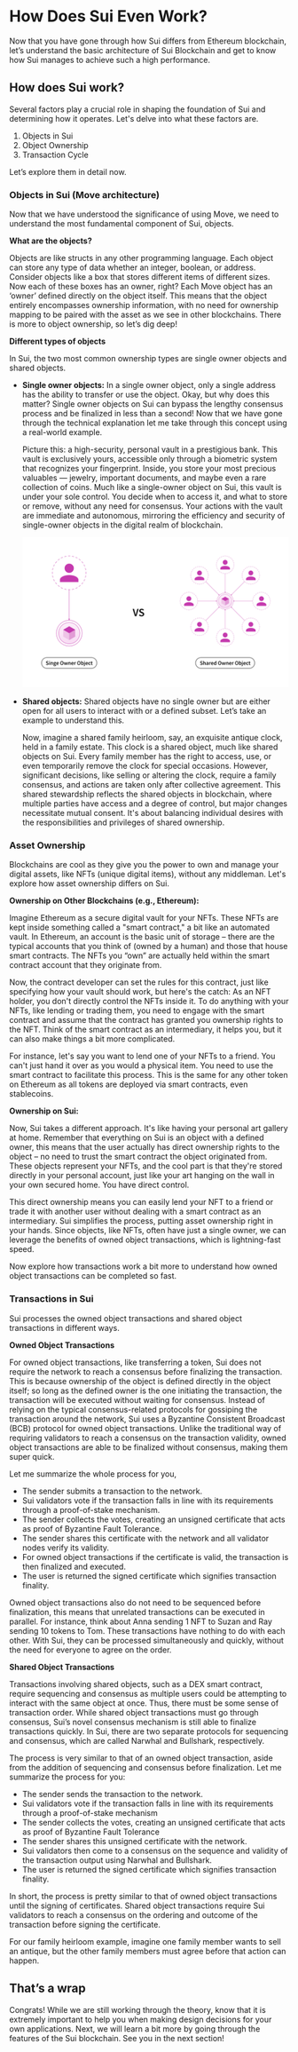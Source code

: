 # How Does Sui Even Work?

Now that you have gone through how Sui differs from Ethereum blockchain, let’s understand the basic architecture of Sui Blockchain and get to know how Sui manages to achieve such a high performance.

## How does Sui work?

Several factors play a crucial role in shaping the foundation of Sui and determining how it operates. Let's delve into what these factors are.

1. Objects in Sui
2. Object Ownership
3. Transaction Cycle

Let’s explore them in detail now.

### Objects in Sui (Move architecture)

Now that we have understood the significance of using Move, we need to understand the most fundamental component of Sui, objects.

**What are the objects?**

Objects are like structs in any other programming language. Each object can store any type of data whether an integer, boolean, or address. Consider objects like a box that stores different items of different sizes. Now each of these boxes has an owner, right? Each Move object has an ‘owner’ defined directly on the object itself. This means that the object entirely encompasses ownership information, with no need for ownership mapping to be paired with the asset as we see in other blockchains. There is more to object ownership, so let’s dig deep!

**Different types of objects**

In Sui, the two most common ownership types are single owner objects and shared objects.

- **Single owner objects:** In a single owner object, only a single address has the ability to transfer or use the object. Okay, but why does this matter? Single owner objects on Sui can bypass the lengthy consensus process and be finalized in less than a second! Now that we have gone through the technical explanation let me take through this concept using a real-world example.
    
    Picture this: a high-security, personal vault in a prestigious bank. This vault is exclusively yours, accessible only through a biometric system that recognizes your fingerprint. Inside, you store your most precious valuables — jewelry, important documents, and maybe even a rare collection of coins. Much like a single-owner object on Sui, this vault is under your sole control. You decide when to access it, and what to store or remove, without any need for consensus. Your actions with the vault are immediate and autonomous, mirroring the efficiency and security of single-owner objects in the digital realm of blockchain.
    
    ![img-1](https://github.com/0xmetaschool/Learning-Projects/blob/main/assests_for_all/assets_for_sui_c1/How%20Does%20Sui%20Even%20Work%3F/image.webp?raw=true)
    
- **Shared objects:** Shared objects have no single owner but are either open for all users to interact with or a defined subset. Let’s take an example to understand this.
    
    Now, imagine a shared family heirloom, say, an exquisite antique clock, held in a family estate. This clock is a shared object, much like shared objects on Sui. Every family member has the right to access, use, or even temporarily remove the clock for special occasions. However, significant decisions, like selling or altering the clock, require a family consensus, and actions are taken only after collective agreement. This shared stewardship reflects the shared objects in blockchain, where multiple parties have access and a degree of control, but major changes necessitate mutual consent. It's about balancing individual desires with the responsibilities and privileges of shared ownership.
    

### Asset Ownership

Blockchains are cool as they give you the power to own and manage your digital assets, like NFTs (unique digital items), without any middleman. Let's explore how asset ownership differs on Sui.

**Ownership on Other Blockchains (e.g., Ethereum):**

Imagine Ethereum as a secure digital vault for your NFTs. These NFTs are kept inside something called a "smart contract," a bit like an automated vault. In Ethereum, an account is the basic unit of storage – there are the typical accounts that you think of (owned by a human) and those that house smart contracts. The NFTs you “own” are actually held within the smart contract account that they originate from.

Now, the contract developer can set the rules for this contract, just like specifying how your vault should work, but here's the catch: As an NFT holder, you don't directly control the NFTs inside it. To do anything with your NFTs, like lending or trading them, you need to engage with the smart contract and assume that the contract has granted you ownership rights to the NFT. Think of the smart contract as an intermediary, it helps you, but it can also make things a bit more complicated.

For instance, let's say you want to lend one of your NFTs to a friend. You can't just hand it over as you would a physical item. You need to use the smart contract to facilitate this process. This is the same for any other token on Ethereum as all tokens are deployed via smart contracts, even stablecoins.

**Ownership on Sui:**

Now, Sui takes a different approach. It's like having your personal art gallery at home. Remember that everything on Sui is an object with a defined owner, this means that the user actually has direct ownership rights to the object – no need to trust the smart contract the object originated from. These objects represent your NFTs, and the cool part is that they're stored directly in your personal account, just like your art hanging on the wall in your own secured home. You have direct control.

This direct ownership means you can easily lend your NFT to a friend or trade it with another user without dealing with a smart contract as an intermediary. Sui simplifies the process, putting asset ownership right in your hands. Since objects, like NFTs, often have just a single owner, we can leverage the benefits of owned object transactions, which is lightning-fast speed.

Now explore how transactions work a bit more to understand how owned object transactions can be completed so fast.

### Transactions in Sui

Sui processes the owned object transactions and shared object transactions in different ways.

**Owned Object Transactions**

For owned object transactions, like transferring a token, Sui does not require the network to reach a consensus before finalizing the transaction. This is because ownership of the object is defined directly in the object itself; so long as the defined owner is the one initiating the transaction, the transaction will be executed without waiting for consensus. Instead of relying on the typical consensus-related protocols for gossiping the transaction around the network, Sui uses a Byzantine Consistent Broadcast (BCB) protocol for owned object transactions. Unlike the traditional way of requiring validators to reach a consensus on the transaction validity, owned object transactions are able to be finalized without consensus, making them super quick.

Let me summarize the whole process for you,

- The sender submits a transaction to the network.
- Sui validators vote if the transaction falls in line with its requirements through a proof-of-stake mechanism.
- The sender collects the votes, creating an unsigned certificate that acts as proof of Byzantine Fault Tolerance.
- The sender shares this certificate with the network and all validator nodes verify its validity.
- For owned object transactions if the certificate is valid, the transaction is then finalized and executed.
- The user is returned the signed certificate which signifies transaction finality.

Owned object transactions also do not need to be sequenced before finalization, this means that unrelated transactions can be executed in parallel. For instance, think about Anna sending 1 NFT to Suzan and Ray sending 10 tokens to Tom. These transactions have nothing to do with each other. With Sui, they can be processed simultaneously and quickly, without the need for everyone to agree on the order.

**Shared Object Transactions**

Transactions involving shared objects, such as a DEX smart contract, require sequencing and consensus as multiple users could be attempting to interact with the same object at once. Thus, there must be some sense of transaction order. While shared object transactions must go through consensus, Sui’s novel consensus mechanism is still able to finalize transactions quickly. In Sui, there are two separate protocols for sequencing and consensus, which are called Narwhal and Bullshark, respectively.

The process is very similar to that of an owned object transaction, aside from the addition of sequencing and consensus before finalization. Let me summarize the process for you:

- The sender sends the transaction to the network.
- Sui validators vote if the transaction falls in line with its requirements through a proof-of-stake mechanism
- The sender collects the votes, creating an unsigned certificate that acts as proof of Byzantine Fault Tolerance
- The sender shares this unsigned certificate with the network.
- Sui validators then come to a consensus on the sequence and validity of the transaction output using Narwhal and Bullshark.
- The user is returned the signed certificate which signifies transaction finality.

In short, the process is pretty similar to that of owned object transactions until the signing of certificates. Shared object transactions require Sui validators to reach a consensus on the ordering and outcome of the transaction before signing the certificate.

For our family heirloom example, imagine one family member wants to sell an antique, but the other family members must agree before that action can happen.

## That’s a wrap

Congrats! While we are still working through the theory, know that it is extremely important to help you when making design decisions for your own applications. Next, we will learn a bit more by going through the features of the Sui blockchain. See you in the next section!